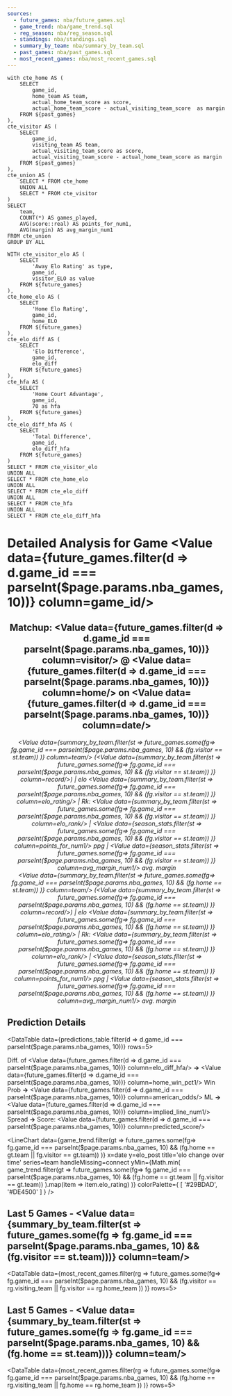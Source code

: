 ```yaml
---
sources:
  - future_games: nba/future_games.sql
  - game_trend: nba/game_trend.sql
  - reg_season: nba/reg_season.sql
  - standings: nba/standings.sql
  - summary_by_team: nba/summary_by_team.sql
  - past_games: nba/past_games.sql
  - most_recent_games: nba/most_recent_games.sql
---
```


```season_stats
with cte_home AS (
    SELECT 
        game_id,
        home_team AS team,
        actual_home_team_score as score,
        actual_home_team_score - actual_visiting_team_score  as margin
    FROM ${past_games}
),
cte_visitor AS (
    SELECT 
        game_id,
        visiting_team AS team,
        actual_visiting_team_score as score,
        actual_visiting_team_score - actual_home_team_score as margin
    FROM ${past_games}
),
cte_union AS (
    SELECT * FROM cte_home
    UNION ALL
    SELECT * FROM cte_visitor
)
SELECT
    team,
    COUNT(*) AS games_played,
    AVG(score::real) AS points_for_num1,
    AVG(margin) AS avg_margin_num1
FROM cte_union
GROUP BY ALL
```

```predictions_table
WITH cte_visitor_elo AS (
    SELECT
        'Away Elo Rating' as type,
        game_id,
        visitor_ELO as value
    FROM ${future_games}
),
cte_home_elo AS (
    SELECT
        'Home Elo Rating',
        game_id,
        home_ELO
    FROM ${future_games}
),
cte_elo_diff AS (
    SELECT
        'Elo Difference',
        game_id,
        elo_diff
    FROM ${future_games}
),
cte_hfa AS (
    SELECT
        'Home Court Advantage',
        game_id,
        70 as hfa
    FROM ${future_games}
),
cte_elo_diff_hfa AS (
    SELECT
        'Total Difference',
        game_id,
        elo_diff_hfa
    FROM ${future_games}
)
SELECT * FROM cte_visitor_elo
UNION ALL
SELECT * FROM cte_home_elo
UNION ALL
SELECT * FROM cte_elo_diff
UNION ALL
SELECT * FROM cte_hfa
UNION ALL
SELECT * FROM cte_elo_diff_hfa
```

# Detailed Analysis for Game <Value data={future_games.filter(d => d.game_id === parseInt($page.params.nba_games, 10))} column=game_id/>

<center>

## Matchup: <Value data={future_games.filter(d => d.game_id === parseInt($page.params.nba_games, 10))} column=visitor/> @ <Value data={future_games.filter(d => d.game_id === parseInt($page.params.nba_games, 10))} column=home/> on <Value data={future_games.filter(d => d.game_id === parseInt($page.params.nba_games, 10))} column=date/>

_<Value data={summary_by_team.filter(st =>
        future_games.some(fg=>
            fg.game_id === parseInt($page.params.nba_games, 10) && (fg.visitor == st.team))
    )}  column=team/> (<Value data={summary_by_team.filter(st =>
        future_games.some(fg=>
            fg.game_id === parseInt($page.params.nba_games, 10) && (fg.visitor == st.team))
    )}  column=record/>) | elo <Value data={summary_by_team.filter(st =>
        future_games.some(fg=>
            fg.game_id === parseInt($page.params.nba_games, 10) && (fg.visitor == st.team))
    )}  column=elo_rating/> | Rk: <Value data={summary_by_team.filter(st =>
        future_games.some(fg=>
            fg.game_id === parseInt($page.params.nba_games, 10) && (fg.visitor == st.team))
    )}  column=elo_rank/> | <Value data={season_stats.filter(st =>
        future_games.some(fg=>
            fg.game_id === parseInt($page.params.nba_games, 10) && (fg.visitor == st.team))
    )}  column=points_for_num1/> ppg |  <Value data={season_stats.filter(st =>
        future_games.some(fg=>
            fg.game_id === parseInt($page.params.nba_games, 10) && (fg.visitor == st.team))
    )}  column=avg_margin_num1/> avg. margin_<br>
_<Value data={summary_by_team.filter(st =>
        future_games.some(fg=>
            fg.game_id === parseInt($page.params.nba_games, 10) && (fg.home == st.team))
    )}  column=team/> (<Value data={summary_by_team.filter(st =>
        future_games.some(fg=>
            fg.game_id === parseInt($page.params.nba_games, 10) && (fg.home == st.team))
    )}  column=record/>) | elo <Value data={summary_by_team.filter(st =>
        future_games.some(fg=>
            fg.game_id === parseInt($page.params.nba_games, 10) && (fg.home == st.team))
    )}  column=elo_rating/> | Rk: <Value data={summary_by_team.filter(st =>
        future_games.some(fg=>
            fg.game_id === parseInt($page.params.nba_games, 10) && (fg.home == st.team))
    )}  column=elo_rank/> | <Value data={season_stats.filter(st =>
        future_games.some(fg=>
            fg.game_id === parseInt($page.params.nba_games, 10) && (fg.home == st.team))
    )}  column=points_for_num1/> ppg |  <Value data={season_stats.filter(st =>
        future_games.some(fg=>
            fg.game_id === parseInt($page.params.nba_games, 10) && (fg.home == st.team))
    )}  column=avg_margin_num1/> avg. margin_

</center>

## Prediction Details

<DataTable data={predictions_table.filter(d => d.game_id === parseInt($page.params.nba_games, 10))} rows=5>
  <Column id=type/>
  <Column id=value/>
</DataTable>

Diff. of <Value data={future_games.filter(d => d.game_id === parseInt($page.params.nba_games, 10))} column=elo_diff_hfa/> **->** <Value data={future_games.filter(d => d.game_id === parseInt($page.params.nba_games, 10))} column=home_win_pct1/> Win Prob **->** <Value data={future_games.filter(d => d.game_id === parseInt($page.params.nba_games, 10))} column=american_odds/> ML **->** <Value data={future_games.filter(d => d.game_id === parseInt($page.params.nba_games, 10))} column=implied_line_num1/> Spread **->** Score: <Value data={future_games.filter(d => d.game_id === parseInt($page.params.nba_games, 10))} column=predicted_score/> 

<LineChart
    data={game_trend.filter(gt =>
        future_games.some(fg=>
            fg.game_id === parseInt($page.params.nba_games, 10) && (fg.home == gt.team || fg.visitor == gt.team))
    )} 
    x=date
    y=elo_post
    title='elo change over time'
    series=team
    handleMissing=connect
    yMin={Math.min(
        game_trend.filter(gt =>
            future_games.some(fg=>
                fg.game_id === parseInt($page.params.nba_games, 10) && (fg.home == gt.team || fg.visitor == gt.team))
        ).map(item => item.elo_rating)
    )}
    colorPalette={
        [
        '#29BDAD',
        '#DE4500'
        ]
    }
/>

## Last 5 Games - <Value data={summary_by_team.filter(st => future_games.some(fg => fg.game_id === parseInt($page.params.nba_games, 10) && (fg.visitor == st.team)))}  column=team/>

<DataTable
    data={most_recent_games.filter(rg =>
        future_games.some(fg=>
            fg.game_id === parseInt($page.params.nba_games, 10) && (fg.visitor == rg.visiting_team || fg.visitor == rg.home_team ))
    )} 
    rows=5>
  <Column id=matchup/>
  <Column id=T title=" "/>
  <Column id=winning_team/>
  <Column id=score/>
  <Column id=elo_change_num1/>
</DataTable>

## Last 5 Games - <Value data={summary_by_team.filter(st => future_games.some(fg => fg.game_id === parseInt($page.params.nba_games, 10) && (fg.home == st.team)))}  column=team/>

<DataTable
    data={most_recent_games.filter(rg =>
        future_games.some(fg=>
            fg.game_id === parseInt($page.params.nba_games, 10) && (fg.home == rg.visiting_team || fg.home == rg.home_team ))
    )} 
    rows=5>
  <Column id=matchup/>
  <Column id=T title=" "/>
  <Column id=winning_team/>
  <Column id=score/>
  <Column id=elo_change_num1/>
</DataTable>
